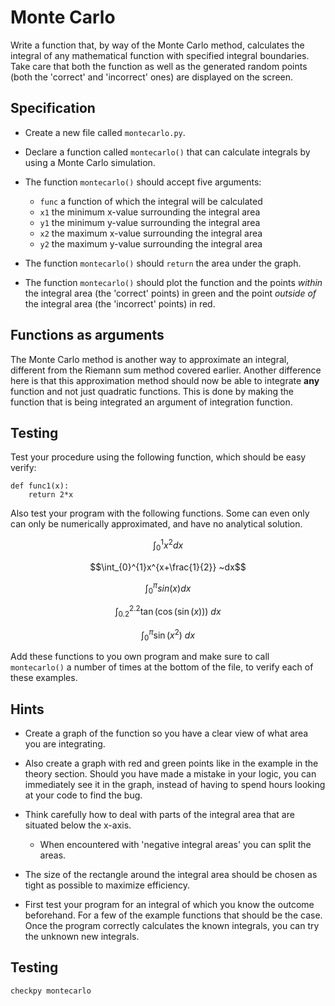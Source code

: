 # Monte Carlo

Write a function that, by way of the Monte Carlo method, calculates the integral of any mathematical function with specified integral boundaries. Take care that both the function as well as the generated random points (both the 'correct' and 'incorrect' ones) are displayed on the screen.

## Specification

* Create a new file called `montecarlo.py`.

* Declare a function called `montecarlo()` that can calculate integrals by using a Monte Carlo simulation.

* The function `montecarlo()` should accept five arguments:

	- `func` a function of which the integral will be calculated
	- `x1` the minimum x-value surrounding the integral area
	- `y1` the minimum y-value surrounding the integral area
	- `x2` the maximum x-value surrounding the integral area
	- `y2` the maximum y-value surrounding the integral area

* The function `montecarlo()` should `return` the area under the graph.

* The function `montecarlo()` should plot the function and the points *within* the integral area (the 'correct' points) in green and the point *outside of* the integral area (the 'incorrect' points) in red.

## Functions as arguments

The Monte Carlo method is another way to approximate an integral, different
from the Riemann sum method covered earlier. Another difference here is that
this approximation method should now be able to integrate **any** function and
not just quadratic functions. This is done by making the function that is being
integrated an argument of integration function.

## Testing

Test your procedure using the following function, which should be easy verify:

	def func1(x):
		return 2*x

Also test your program with the following functions. Some can even only can
only be numerically approximated, and have no analytical solution.

$$\int_{0}^{1}x^2 dx$$

$$\int_{0}^{1}x^{x+\frac{1}{2}} ~dx$$

$$\int_{0}^{\pi}sin(x) dx$$

$$\int_{0.2}^{2.2} \tan(\cos(\sin(x))) ~dx$$

$$\int_{0}^{\pi} \sin(x^2) ~dx$$

Add these functions to you own program and make sure to call `montecarlo()` a number of times at the bottom of the file, to verify each of these examples.

## Hints

* Create a graph of the function so you have a clear view of what area you are integrating.

* Also create a graph with red and green points like in the example in the theory section. Should you have made a mistake in your logic, you can immediately see it in the graph, instead of having to spend hours looking at your code to find the bug.

* Think carefully how to deal with parts of the integral area that are situated below the x-axis.

	* When encountered with 'negative integral areas' you can split the areas.

* The size of the rectangle around the integral area should be chosen as tight as possible to maximize efficiency.

* First test your program for an integral of which you know the outcome beforehand. For a few of the example functions that should be the case. Once the program correctly calculates the known integrals, you can try the unknown new integrals.


## Testing

	checkpy montecarlo
